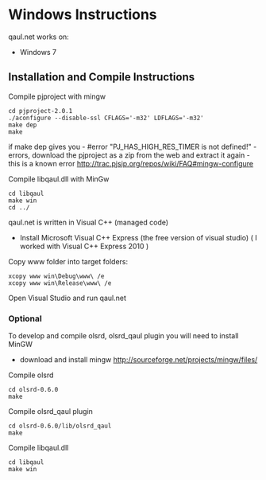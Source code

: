 Windows Instructions
====================

qaul.net works on:
* Windows 7


Installation and Compile Instructions
--------------------------------------

Compile pjproject with mingw
    
	cd pjproject-2.0.1
	./aconfigure --disable-ssl CFLAGS='-m32' LDFLAGS='-m32'
	make dep
    make

if make dep gives you - #error "PJ_HAS_HIGH_RES_TIMER is not defined!" - errors, download the pjproject as a zip from
the web and extract it again - this is a known error http://trac.pjsip.org/repos/wiki/FAQ#mingw-configure

Compile libqaul.dll with MinGw

    cd libqaul
    make win
    cd ../

qaul.net is written in Visual C++ (managed code)

* Install Microsoft Visual C++ Express (the free version of visual studio) 
  ( I worked with Visual C++ Express 2010 )

Copy www folder into target folders:
    
    xcopy www win\Debug\www\ /e
    xcopy www win\Release\www\ /e

Open Visual Studio and run qaul.net

### Optional

To develop and compile olsrd, olsrd_qaul plugin you will need to install MinGW
* download and install mingw
  http://sourceforge.net/projects/mingw/files/

Compile olsrd

    cd olsrd-0.6.0
    make

Compile olsrd_qaul plugin

    cd olsrd-0.6.0/lib/olsrd_qaul
    make

Compile libqaul.dll

    cd libqaul
    make win

    
